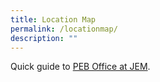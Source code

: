 ```yaml
---
title: Location Map
permalink: /locationmap/
description: ""
---
```

Quick guide to [PEB Office at JEM](/files/GuidetoJEM.pdf).